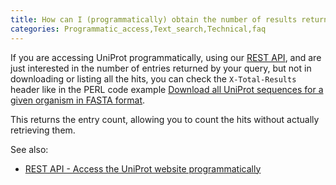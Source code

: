 ```yaml
---
title: How can I (programmatically) obtain the number of results returned by my query?
categories: Programmatic_access,Text_search,Technical,faq
---
```


If you are accessing UniProt programmatically, using our [REST API](https://www.uniprot.org/help/api), and are just interested in the number of entries returned by your query, but not in downloading or listing all the hits, you can check the `X-Total-Results` header like in the PERL code example [Download all UniProt sequences for a given organism in FASTA format](https://www.uniprot.org/help/programmatic%5Faccess#downloading).

This returns the entry count, allowing you to count the hits without actually retrieving them.

See also:

-   [REST API - Access the UniProt website programmatically](https://www.uniprot.org/help/api)
